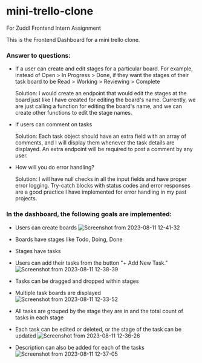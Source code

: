 # mini-trello-clone

For Zuddl Frontend Intern Assignment

This is the Frontend Dashboard for a mini trello clone.

### Answer to questions:

- If a user can create and edit stages for a particular board. For example, instead of Open > In Progress > Done, if they want the stages of their task board to be Read > Working > Reviewing > Complete

  Solution: I would create an endpoint that would edit the stages at the board just like I have created for editing the board's name. Currently, we are just calling a function for editing the board's name, and we can create other functions to edit the stage names.

- If users can comment on tasks

  Solution: Each task object should have an extra field with an array of comments, and I will display them whenever the task details are displayed. An extra endpoint will be required to post a comment by any user.

- How will you do error handling?

  Solution: I will have null checks in all the input fields and have proper error logging. Try-catch blocks with status codes and error responses are a good practice I have implemented for error handling in my past projects.

### In the dashboard, the following goals are implemented:

- Users can create boards
![Screenshot from 2023-08-11 12-41-32](https://github.com/aditiii23/mini-trello-clone/assets/56069235/d1237ba2-0bbe-46ec-8339-4afb9f966f7a)
  
- Boards have stages like Todo, Doing, Done
- Stages have tasks
- Users can add their tasks from the button "+ Add New Task."
![Screenshot from 2023-08-11 12-38-39](https://github.com/aditiii23/mini-trello-clone/assets/56069235/c76edb54-72a0-4ece-90af-5ebe4c1b6771)

- Tasks can be dragged and dropped within stages
- Multiple task boards are displayed
![Screenshot from 2023-08-11 12-33-52](https://github.com/aditiii23/mini-trello-clone/assets/56069235/4bf4e3ed-38b0-4eb9-878b-bf80f32ee668)

- All tasks are grouped by the stage they are in and the total count of tasks in each stage
- Each task can be edited or deleted, or the stage of the task can be updated
![Screenshot from 2023-08-11 12-36-26](https://github.com/aditiii23/mini-trello-clone/assets/56069235/44a3d1eb-a523-436a-8383-d01f2b236c06)

- Description can also be added for each of the tasks
![Screenshot from 2023-08-11 12-37-05](https://github.com/aditiii23/mini-trello-clone/assets/56069235/c49749be-f5b2-4dd6-9c12-e723bdc6ad88)
